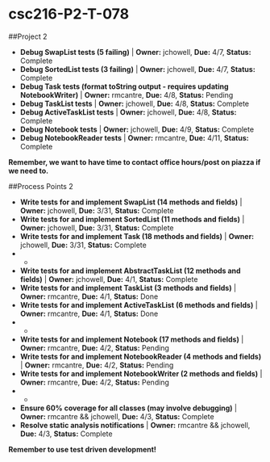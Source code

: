# csc216-P2-T-078

##Project 2

- **Debug SwapList tests (5 failing)** | **Owner:** jchowell, **Due:** 4/7, **Status:** Complete
- **Debug SortedList tests (3 failing)** | **Owner:** jchowell, **Due:** 4/7, **Status:** Complete
- **Debug Task tests (format toString output - requires updating NotebookWriter)** | **Owner:** rmcantre, **Due:** 4/8, **Status:** Pending
- **Debug TaskList tests** | **Owner:** jchowell, **Due:** 4/8, **Status:** Complete
- **Debug ActiveTaskList tests** | **Owner:** jchowell, **Due:** 4/8, **Status:** Complete
- **Debug Notebook tests** | **Owner:** jchowell, **Due:** 4/9, **Status:** Complete
- **Debug NotebookReader tests** | **Owner:** rmcantre, **Due:** 4/11, **Status:** Complete

**Remember, we want to have time to contact office hours/post on piazza if we need to.**

##Process Points 2

- **Write tests for and implement SwapList (14 methods and fields)** | **Owner:** jchowell, **Due:** 3/31, **Status:** Complete
- **Write tests for and implement SortedList (11 methods and fields)** | **Owner:** jchowell, **Due:** 3/31, **Status:** Complete
- **Write tests for and implement Task (18 methods and fields)** | **Owner:** jchowell, **Due:** 3/31, **Status:** Complete
- -
- **Write tests for and implement AbstractTaskList (12 methods and fields)** | **Owner:** jchowell, **Due:** 4/1, **Status:** Complete
- **Write tests for and implement TaskList (3 methods and fields)** | **Owner:** rmcantre, **Due:** 4/1, **Status:** Done
- **Write tests for and implement ActiveTaskList (6 methods and fields)** | **Owner:** rmcantre, **Due:** 4/1, **Status:** Done
- -
- **Write tests for and implement Notebook (17 methods and fields)** | **Owner:** rmcantre, **Due:** 4/2, **Status:** Pending
- **Write tests for and implement NotebookReader (4 methods and fields)** | **Owner:** rmcantre, **Due:** 4/2, **Status:** Pending
- **Write tests for and implement NotebookWriter (2 methods and fields)** | **Owner:** rmcantre, **Due:** 4/2, **Status:** Pending
- -
- **Ensure 60% coverage for all classes (may involve debugging)** | **Owner:** rmcantre && jchowell, **Due:** 4/3, **Status:** Complete
- **Resolve static analysis notifications** | **Owner:** rmcantre && jchowell, **Due:** 4/3, **Status:** Complete

**Remember to use test driven development!**
